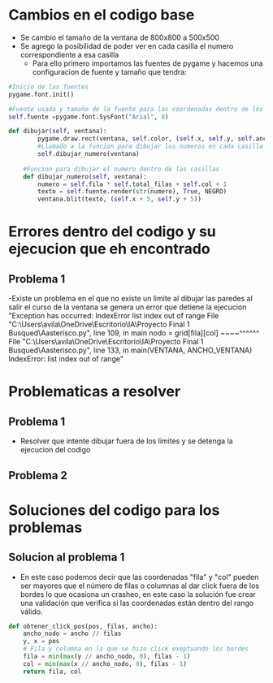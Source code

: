 # Cambios en el codigo base 
- Se cambio el tamaño de la ventana de 800x800 a 500x500
- Se agrego la posibilidad de poder ver en cada casilla el numero correspondiente a esa casilla 
    * Para ello primero importamos las fuentes de pygame y hacemos una configuracion de fuente y tamaño que tendra: 
```Python 
#Inicio de las fuentes 
pygame.font.init()

#Fuente usada y tamaño de la fuente para las coordenadas dentro de los cuadros dibujados
self.fuente =pygame.font.SysFont("Arial", 8)

def dibujar(self, ventana):
        pygame.draw.rect(ventana, self.color, (self.x, self.y, self.ancho, self.ancho))
        #Llamado a la funcion para dibujar los numeros en cada casilla
        self.dibujar_numero(ventana)
        
    #Funcion para dibujar el numero dentro de las casillas
    def dibujar_numero(self, ventana):
        numero = self.fila * self.total_filas + self.col + 1
        texto = self.fuente.render(str(numero), True, NEGRO)
        ventana.blit(texto, (self.x + 5, self.y + 5))
```



# Errores dentro del codigo y su ejecucion que eh encontrado 

## Problema 1
 -Existe un problema en el que no existe un limite al dibujar las paredes al salir el curso de la ventana se genera un error que detiene la ejecucion 
   "Exception has occurred: IndexError
list index out of range
  File "C:\Users\avila\OneDrive\Escritorio\IA\Proyecto Final 1 Busqued\Aasterisco.py", line 109, in main
    nodo = grid[fila][col]
           ~~~~^^^^^^
  File "C:\Users\avila\OneDrive\Escritorio\IA\Proyecto Final 1 Busqued\Aasterisco.py", line 133, in <module>
    main(VENTANA, ANCHO_VENTANA)
IndexError: list index out of range"


# Problematicas a resolver 

## Problema 1 
 - Resolver que intente dibujar fuera de los limites y se detenga la ejecucion del codigo

## Problema 2


# Soluciones del codigo para los problemas 

## Solucion al problema 1
- En este caso podemos decir que las coordenadas "fila" y "col" pueden ser mayores que el número de filas o columnas al dar click fuera de los bordes lo que ocasiona un crasheo, en este caso la solución fue crear una validación que verifica si las coordenadas están dentro del rango válido. 

```Python 
def obtener_click_pos(pos, filas, ancho):
    ancho_nodo = ancho // filas
    y, x = pos
    # Fila y columna en la que se hizo click exeptuando los bordes
    fila = min(max(y // ancho_nodo, 0), filas - 1)
    col = min(max(x // ancho_nodo, 0), filas - 1)
    return fila, col
```



